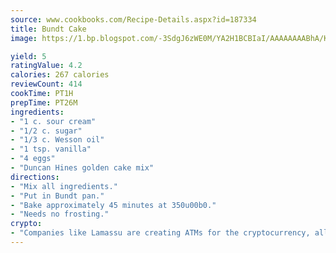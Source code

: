 ```yaml
---
source: www.cookbooks.com/Recipe-Details.aspx?id=187334
title: Bundt Cake
image: https://1.bp.blogspot.com/-3SdgJ6zWE0M/YA2H1BCBIaI/AAAAAAAABhA/KLu9yTsYBMkJQudB_uFGwTypBtmTiBfZgCLcBGAsYHQ/s320/4.png

yield: 5
ratingValue: 4.2
calories: 267 calories
reviewCount: 414
cookTime: PT1H
prepTime: PT26M
ingredients:
- "1 c. sour cream"
- "1/2 c. sugar"
- "1/3 c. Wesson oil"
- "1 tsp. vanilla"
- "4 eggs"
- "Duncan Hines golden cake mix"
directions:
- "Mix all ingredients."
- "Put in Bundt pan."
- "Bake approximately 45 minutes at 350u00b0."
- "Needs no frosting."
crypto:
- "Companies like Lamassu are creating ATMs for the cryptocurrency, allowing you to scan your Bitcoin QR code, enter your cash, and buy bitcoin with the push of a button."
---
```

